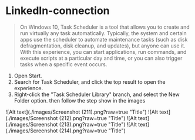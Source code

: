# LinkedIn-connection

> On Windows 10, Task Scheduler is a tool that allows you to create and run virtually any task automatically. Typically, the system and certain apps use the scheduler to automate maintenance tasks (such as disk defragmentation, disk cleanup, and updates), but anyone can use it. With this experience, you can start applications, run commands, and execute scripts at a particular day and time, or you can also trigger tasks when a specific event occurs.

1. Open Start.
2. Search for Task Scheduler, and click the top result to open the experience.
3. Right-click the "Task Scheduler Library" branch, and select the New Folder option.
then follow the step show in the images

![Alt text](./images/Screenshot (211).png?raw=true "Title")
![Alt text](./images/Screenshot (212).png?raw=true "Title")
![Alt text](./images/Screenshot (213).png?raw=true "Title")
![Alt text](./images/Screenshot (214).png?raw=true "Title")
